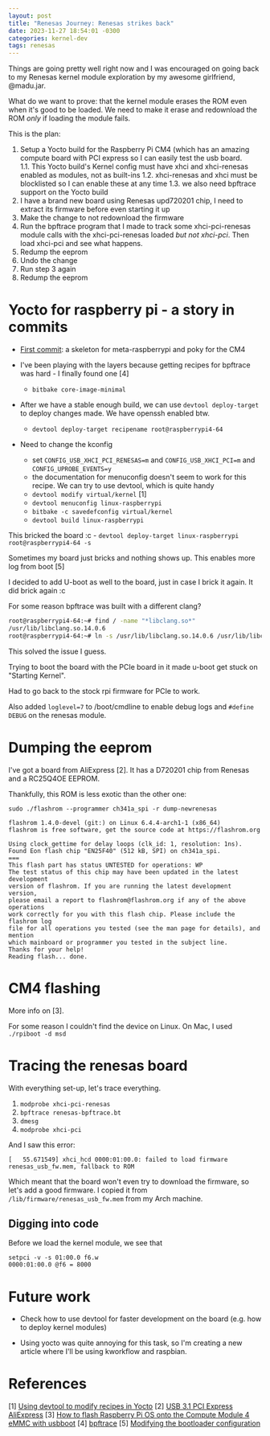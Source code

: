 ```yaml
---
layout: post
title: "Renesas Journey: Renesas strikes back"
date: 2023-11-27 18:54:01 -0300
categories: kernel-dev
tags: renesas
---
```


Things are going pretty well right now and I was encouraged on going back to my Renesas kernel module exploration by my 
awesome girlfriend, @madu.jar.

What do we want to prove: that the kernel module erases the ROM even when it's good to be loaded. We need to make it erase and redownload the ROM *only* if loading the module fails.

This is the plan: 

1. Setup a Yocto build for the Raspberry Pi CM4 (which has an amazing compute board with PCI express so I can easily test
the usb board.
    1.1. This Yocto build's Kernel config must have xhci and xhci-renesas enabled as modules, not as built-ins
    1.2. xhci-renesas and xhci must be blocklisted so I can enable these at any time
    1.3. we also need bpftrace support on the Yocto build
2. I have a brand new board using Renesas upd720201 chip, I need to extract its firmware before even starting it up
3. Make the change to not redownload the firmware
4. Run the bpftrace program that I made to track some xhci-pci-renesas module calls with the xhci-pci-renesas loaded *but not xhci-pci*. Then load xhci-pci and see what happens.
5. Redump the eeprom
6. Undo the change 
7. Run step 3 again
8. Redump the eeprom


# Yocto for raspberry pi - a story in commits

- [First commit](https://github.com/retpolanne/renesas-journey-rpicm4/commit/5482d3381cd1a535e52c3e668d00a896c68ef950): a skeleton for meta-raspberrypi and poky for the CM4

- I've been playing with the layers because getting recipes for bpftrace was hard - I finally found one [4]
    - `bitbake core-image-minimal`

- After we have a stable enough build, we can use `devtool deploy-target` to deploy changes made. We have openssh enabled btw.
    - `devtool deploy-target recipename root@raspberrypi4-64`

- Need to change the kconfig
    - set `CONFIG_USB_XHCI_PCI_RENESAS=m` and `CONFIG_USB_XHCI_PCI=m` and `CONFIG_UPROBE_EVENTS=y`
    - the documentation for menuconfig doesn't seem to work for this recipe. We can try to use devtool, which is quite handy
    - `devtool modify virtual/kernel` [1]
    - `devtool menuconfig linux-raspberrypi`
    - `bitbake -c savedefconfig virtual/kernel`
    - `devtool build linux-raspberrypi`

This bricked the board :c 
    - `devtool deploy-target linux-raspberrypi root@raspberrypi4-64 -s`

Sometimes my board just bricks and nothing shows up. This enables more log from boot [5]

I decided to add U-boot as well to the board, just in case I brick it again. It did brick again :c 

For some reason bpftrace was built with a different clang?

```sh
root@raspberrypi4-64:~# find / -name "*libclang.so*"
/usr/lib/libclang.so.14.0.6
root@raspberrypi4-64:~# ln -s /usr/lib/libclang.so.14.0.6 /usr/lib/libclang.so.13
```

This solved the issue I guess.

Trying to boot the board with the PCIe board in it made u-boot get stuck on "Starting Kernel".

Had to go back to the stock rpi firmware for PCIe to work.

Also added `loglevel=7` to /boot/cmdline to enable debug logs and `#define DEBUG` on the renesas module.

# Dumping the eeprom

I've got a board from AliExpress [2]. It has a D720201 chip from Renesas and a RC25Q4OE EEPROM.

Thankfully, this ROM is less exotic than the other one:

```
sudo ./flashrom --programmer ch341a_spi -r dump-newrenesas

flashrom 1.4.0-devel (git:) on Linux 6.4.4-arch1-1 (x86_64)
flashrom is free software, get the source code at https://flashrom.org

Using clock_gettime for delay loops (clk_id: 1, resolution: 1ns).
Found Eon flash chip "EN25F40" (512 kB, SPI) on ch341a_spi.
===
This flash part has status UNTESTED for operations: WP
The test status of this chip may have been updated in the latest development
version of flashrom. If you are running the latest development version,
please email a report to flashrom@flashrom.org if any of the above operations
work correctly for you with this flash chip. Please include the flashrom log
file for all operations you tested (see the man page for details), and mention
which mainboard or programmer you tested in the subject line.
Thanks for your help!
Reading flash... done.
```

# CM4 flashing

More info on [3].

For some reason I couldn't find the device on Linux. On Mac, I used `./rpiboot -d msd`

# Tracing the renesas board

With everything set-up, let's trace everything.

1. `modprobe xhci-pci-renesas`
2. `bpftrace renesas-bpftrace.bt`
3. `dmesg`
4. `modprobe xhci-pci`

And I saw this error:

```
[   55.671549] xhci_hcd 0000:01:00.0: failed to load firmware renesas_usb_fw.mem, fallback to ROM
```

Which meant that the board won't even try to download the firmware, so let's add a good firmware. I copied it from `/lib/firmware/renesas_usb_fw.mem` from my Arch machine.

## Digging into code

Before we load the kernel module, we see that 
```
setpci -v -s 01:00.0 f6.w
0000:01:00.0 @f6 = 8000
```

# Future work

- Check how to use devtool for faster development on the board (e.g. how to deploy kernel modules)

- Using yocto was quite annoying for this task, so I'm creating a new article where I'll be using kworkflow and raspbian.

# References

\[1] [Using devtool to modify recipes in Yocto](https://wiki.koansoftware.com/index.php/Using_devtool_to_modify_recipes_in_Yocto)
\[2] [USB 3.1 PCI Express AliExpress](https://pt.aliexpress.com/item/1005004250588136.html)
\[3] [How to flash Raspberry Pi OS onto the Compute Module 4 eMMC with usbboot](https://www.jeffgeerling.com/blog/2020/how-flash-raspberry-pi-os-compute-module-4-emmc-usbboot)
\[4] [bpftrace](https://layers.openembedded.org/layerindex/recipe/120241/)
\[5] [Modifying the bootloader configuration](https://www.raspberrypi.com/documentation/computers/compute-module.html#modifying-the-bootloader-configuration)
